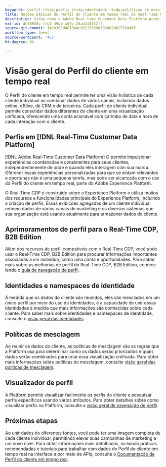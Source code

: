```yaml
---
keywords: perfil rtcdp;perfis rtcdp;identidade rtcdp;políticas de mesclagem rtcdp;perfil do cliente em tempo real
title: Noções básicas do Perfil do cliente em tempo real no Real-Time CDP
description: Saiba como o Adobe Real-time Customer Data Platform permite gerar experiências coordenadas, consistentes e relevantes para seus clientes usando o Perfil do cliente em tempo real.
exl-id: de70948c-ffc1-49d3-a57c-25ad415752ff
source-git-commit: 34e0381d40f884cd92157d08385d889b1739845f
workflow-type: tm+mt
source-wordcount: '457'
ht-degree: 0%

---
```


# Visão geral do Perfil do cliente em tempo real

O Perfil do cliente em tempo real permite ter uma visão holística de cada cliente individual ao combinar dados de vários canais, incluindo dados online, offline, de CRM e de terceiros. Cada perfil de cliente individual permite consolidar dados diferentes do cliente em uma visualização unificada, oferecendo uma conta acionável com carimbo de data e hora de cada interação com o cliente.

## Perfis em [!DNL Real-Time Customer Data Platform]

[!DNL Adobe Real-Time Customer Data Platform] O permite impulsionar experiências coordenadas e consistentes para seus clientes, independentemente de onde e quando eles interagem com sua marca. Oferecer essas experiências personalizadas para que se sintam relevantes e oportunas não é uma pequena tarefa, mas pode ser alcançada com o uso do Perfil do cliente em tempo real, parte do Adobe Experience Platform.

O Real-Time CDP é construído sobre o Experience Platform e utiliza muitos dos recursos e funcionalidades principais do Experience Platform, incluindo a criação de perfis. Essas exibições agregadas de um cliente individual reúnem dados de vários canais de marketing e os diversos sistemas que sua organização está usando atualmente para armazenar dados do cliente.

## Aprimoramentos de perfil para o Real-Time CDP, B2B Edition

Além dos recursos de perfil compatíveis com o Real-Time CDP, você pode usar o Real-Time CDP, B2B Edition para procurar informações importantes associadas a um indivíduo, como uma conta e oportunidades. Para saber mais sobre as melhorias de perfil do Real-Time CDP, B2B Edition, comece lendo o [guia de navegação de perfil](profile-browse.md).

## Identidades e namespaces de identidade

À medida que os dados do cliente são reunidos, eles são mesclados em um único perfil por meio do uso de identidades, e a capacidade de unir essas identidades à medida que mais informações são conhecidas sobre cada cliente. Para saber mais sobre identidades e namespaces de identidade, consulte o [visão geral das identidades](identities-overview.md).

## Políticas de mesclagem

Ao reunir os dados do cliente, as políticas de mesclagem são as regras que a Platform usa para determinar como os dados serão priorizados e quais dados serão combinados para criar essa visualização unificada. Para obter mais informações sobre políticas de mesclagem, consulte [visão geral das políticas de mesclagem](merge-policies.md).

## Visualizador de perfil

A Platform permite visualizar facilmente os perfis do cliente e pesquisar perfis específicos usando vários atributos. Para obter detalhes sobre como visualizar perfis na Platform, consulte a [visão geral de navegação de perfil](profile-browse.md).

## Próximas etapas

Ao unir dados de diferentes fontes, você pode ter uma imagem completa de cada cliente individual, permitindo elevar suas campanhas de marketing a um novo nível. Para obter informações mais detalhadas, incluindo práticas recomendadas e tutoriais para trabalhar com dados do Perfil do cliente em tempo real na interface e por meio de APIs, consulte o [Documentação de Perfil do cliente em tempo real](../../profile/home.md).
